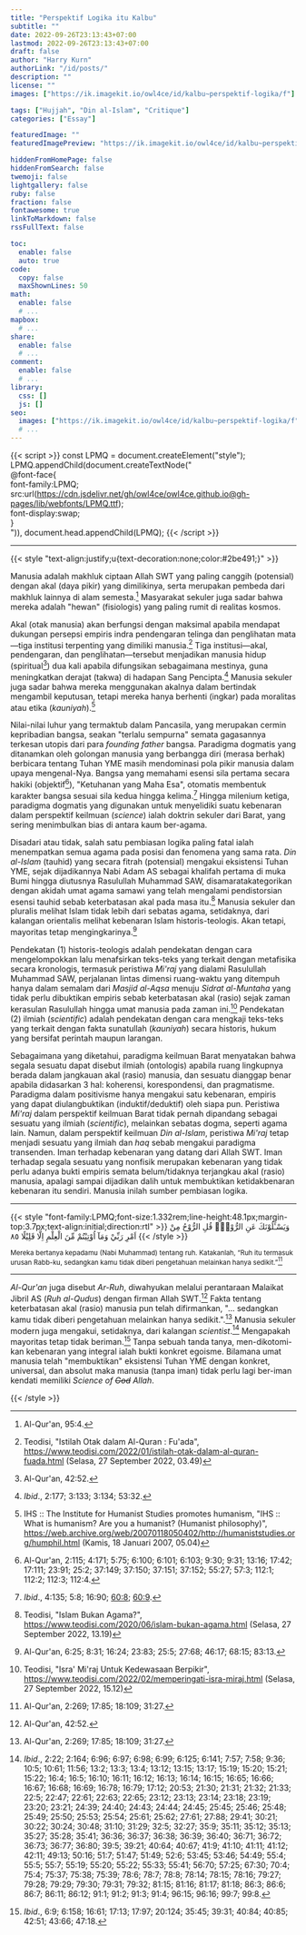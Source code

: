 ```yaml
---
title: "Perspektif Logika itu Kalbu"
subtitle: ""
date: 2022-09-26T23:13:43+07:00
lastmod: 2022-09-26T23:13:43+07:00
draft: false
author: "Harry Kurn"
authorLink: "/id/posts/"
description: ""
license: ""
images: ["https://ik.imagekit.io/owl4ce/id/kalbu~perspektif-logika/f"]

tags: ["Hujjah", "Din al-Islam", "Critique"]
categories: ["Essay"]

featuredImage: ""
featuredImagePreview: "https://ik.imagekit.io/owl4ce/id/kalbu~perspektif-logika/f"

hiddenFromHomePage: false
hiddenFromSearch: false
twemoji: false
lightgallery: false
ruby: false
fraction: false
fontawesome: true
linkToMarkdown: false
rssFullText: false

toc:
  enable: false
  auto: true
code:
  copy: false
  maxShownLines: 50
math:
  enable: false
  # ...
mapbox:
  # ...
share:
  enable: false
  # ...
comment:
  enable: false
  # ...
library:
  css: []
  js: []
seo:
  images: ["https://ik.imagekit.io/owl4ce/id/kalbu~perspektif-logika/f"]
  # ...
---
```


<!--more-->

{{< script >}}
const LPMQ = document.createElement("style");
LPMQ.appendChild(document.createTextNode("\
@font-face{\
font-family:LPMQ;\
src:url(https://cdn.jsdelivr.net/gh/owl4ce/owl4ce.github.io@gh-pages/lib/webfonts/LPMQ.ttf);\
font-display:swap;\
}\
")), document.head.appendChild(LPMQ);
{{< /script >}}

---

{{< style "text-align:justify;u{text-decoration:none;color:#2be491;}" >}}

Manusia adalah makhluk ciptaan Allah SWT yang paling canggih (potensial) dengan akal (daya pikir)
yang dimilikinya, serta merupakan pembeda dari makhluk lainnya di alam semesta.[^1] Masyarakat
sekuler juga sadar bahwa mereka adalah "hewan" (fisiologis) yang paling rumit di realitas kosmos.

[^1]: Al-Qur'an,
      95:4.

Akal (otak manusia) akan berfungsi dengan maksimal apabila mendapat dukungan persepsi empiris indra pendengaran
telinga dan penglihatan mata—tiga institusi terpenting yang dimiliki manusia.[^2] Tiga institusi—akal, pendengaran,
dan penglihatan—tersebut menjadikan manusia hidup (spiritual[^3]) dua kali apabila difungsikan sebagaimana mestinya,
guna meningkatkan derajat (takwa) di hadapan Sang Pencipta.[^4] Manusia sekuler juga sadar bahwa mereka
menggunakan akalnya dalam bertindak mengambil keputusan, tetapi mereka hanya berhenti (ingkar)
pada moralitas atau etika (*kauniyah*).[^5]

[^2]: Teodisi,
      "Istilah Otak dalam Al-Quran : Fu'ada",
      https://www.teodisi.com/2022/01/istilah-otak-dalam-al-quran-fuada.html
      (Selasa, 27 September 2022, 03.49)

[^3]: Al-Qur'an,
      42:52.

[^4]: *Ibid*.,
      2:177;
      3:133;
      3:134;
      53:32.

[^5]: IHS :: The Institute for Humanist Studies promotes humanism,
      "IHS :: What is humanism? Are you a humanist? (Humanist philosophy)",
      https://web.archive.org/web/20070118050402/http://humaniststudies.org/humphil.html
      (Kamis, 18 Januari 2007, 05.04)

Nilai-nilai luhur yang termaktub dalam Pancasila, yang merupakan cermin kepribadian bangsa, seakan "terlalu sempurna"
semata gagasannya terkesan utopis dari para *founding father* bangsa. Paradigma dogmatis yang ditanamkan oleh golongan
manusia yang berbangga diri (merasa berhak) berbicara tentang Tuhan YME masih mendominasi pola pikir manusia dalam
upaya mengenal-Nya. Bangsa yang memahami esensi sila pertama secara hakiki (objektif[^6]), "Ketuhanan yang Maha Esa",
otomatis membentuk karakter bangsa sesuai sila kedua hingga kelima.[^7] Hingga milenium ketiga, paradigma dogmatis
yang digunakan untuk menyelidiki suatu kebenaran dalam perspektif keilmuan (*science*) ialah doktrin
sekuler dari Barat, yang sering menimbulkan bias di antara kaum ber-agama.

[^6]: Al-Qur'an,
      2:115;
      4:171;
      5:75;
      6:100;
      6:101;
      6:103;
      9:30;
      9:31;
      13:16;
      17:42;
      17:111;
      23:91;
      25:2;
      37:149;
      37:150;
      37:151;
      37:152;
      55:27;
      57:3;
      112:1;
      112:2;
      112:3;
      112:4.

[^7]: *Ibid*.,
      4:135;
      5:8;
      16:90;
   <u>60:8</u>;
   <u>60:9</u>.

Disadari atau tidak, salah satu pembiasan logika paling fatal ialah menempatkan semua agama pada posisi dan fenomena
yang sama rata. *Din al-Islam* (tauhid) yang secara fitrah (potensial) mengakui eksistensi Tuhan YME, sejak dijadikannya
Nabi Adam AS sebagai khalifah pertama di muka Bumi hingga diutusnya Rasulullah Muhammad SAW, disamaratakategorikan dengan
akidah umat agama samawi yang telah mengalami pendistorsian esensi tauhid sebab keterbatasan akal pada masa itu.[^8]
Manusia sekuler dan pluralis melihat Islam tidak lebih dari sebatas agama, setidaknya, dari kalangan orientalis
melihat kebenaran Islam historis-teologis. Akan tetapi, mayoritas tetap mengingkarinya.[^9]

[^8]: Teodisi,
      "Islam Bukan Agama?",
      https://www.teodisi.com/2020/06/islam-bukan-agama.html
      (Selasa, 27 September 2022, 13.19)

[^9]: Al-Qur'an,
      6:25;
      8:31;
      16:24;
      23:83;
      25:5;
      27:68;
      46:17;
      68:15;
      83:13.

Pendekatan (1) historis-teologis adalah pendekatan dengan cara mengelompokkan lalu menafsirkan teks-teks yang terkait
dengan metafisika secara kronologis, termasuk peristiwa *Mi'raj* yang dialami Rasulullah Muhammad SAW, perjalanan lintas
dimensi ruang-waktu yang ditempuh hanya dalam semalam dari *Masjid al-Aqsa* menuju *Sidrat al-Muntaha* yang tidak perlu
dibuktikan empiris sebab keterbatasan akal (rasio) sejak zaman kerasulan Rasulullah hingga umat manusia pada zaman
ini.[^10] Pendekatan (2) ilmiah (*scientific*) adalah pendekatan dengan cara mengkaji teks-teks yang terkait
dengan fakta sunatullah (*kauniyah*) secara historis, hukum yang bersifat perintah maupun larangan.

[^10]: Teodisi,
       "Isra' Mi'raj Untuk Kedewasaan Berpikir",
       https://www.teodisi.com/2022/02/memperingati-isra-miraj.html
       (Selasa, 27 September 2022, 15.12)

Sebagaimana yang diketahui, paradigma keilmuan Barat menyatakan bahwa segala sesuatu dapat disebut ilmiah (ontologis)
apabila ruang lingkupnya berada dalam jangkauan akal (rasio) manusia, dan sesuatu dianggap benar apabila didasarkan 3
hal: koherensi, korespondensi, dan pragmatisme. Paradigma dalam positivisme hanya mengakui satu kebenaran, empiris
yang dapat diulangbuktikan (induktif/deduktif) oleh siapa pun. Peristiwa *Mi'raj* dalam perspektif keilmuan Barat
tidak pernah dipandang sebagai sesuatu yang ilmiah (*scientific*), melainkan sebatas dogma, seperti agama lain.
Namun, dalam perspektif keilmuan *Din al-Islam*, peristiwa *Mi'raj* tetap menjadi sesuatu yang ilmiah dan *haq*
sebab mengakui paradigma transenden. Iman terhadap kebenaran yang datang dari Allah SWT. Iman terhadap segala
sesuatu yang nonfisik merupakan kebenaran yang tidak perlu adanya bukti empiris semata belum/tidaknya
terjangkau akal (rasio) manusia, apalagi sampai dijadikan dalih untuk membuktikan ketidakbenaran
kebenaran itu sendiri. Manusia inilah sumber pembiasan logika.

---

{{< style "font-family:LPMQ;font-size:1.332rem;line-height:48.1px;margin-top:3.7px;text-align:initial;direction:rtl" >}}
وَيَسْـَٔلُوْنَكَ عَنِ الرُّوْحِۗ قُلِ الرُّوْحُ مِنْ اَمْرِ رَبِّيْ وَمَآ اُوْتِيْتُمْ مِّنَ الْعِلْمِ اِلَّا قَلِيْلًا ٨٥
{{< /style >}}

<sub>Mereka bertanya kepadamu (Nabi Muhammad) tentang ruh. Katakanlah, “Ruh itu termasuk urusan Rabb-ku,
sedangkan kamu tidak diberi pengetahuan melainkan hanya sedikit.”[^11]</sub>

[^11]: Al-Qur'an,
       2:269;
       17:85;
       18:109;
       31:27.

---

*Al-Qur'an* juga disebut *Ar-Ruh*, diwahyukan melalui perantaraan Malaikat Jibril AS (*Ruh al-Qudus*) dengan
firman Allah SWT.[^3] Fakta tentang keterbatasan akal (rasio) manusia pun telah difirmankan, "... sedangkan kamu
tidak diberi pengetahuan melainkan hanya sedikit.".[^11] Manusia sekuler modern juga mengakui, setidaknya,
dari kalangan *scientist*.[^12] Mengapakah mayoritas tetap tidak beriman.[^13] Tanpa sebuah tanda tanya,
men-dikotomi-kan kebenaran yang integral ialah bukti konkret egoisme. Bilamana umat manusia telah
"membuktikan" eksistensi Tuhan YME dengan konkret, universal, dan absolut maka manusia
(tanpa iman) tidak perlu lagi ber-iman kendati memiliki *Science of ~~God~~ Allah*.

[^12]: *Ibid*.,
       2:22;
       2:164;
       6:96;
       6:97;
       6:98;
       6:99;
       6:125;
       6:141;
       7:57;
       7:58;
       9:36;
       10:5;
       10:61;
       11:56;
       13:2;
       13:3;
       13:4;
       13:12;
       13:15;
       13:17;
       15:19;
       15:20;
       15:21;
       15:22;
       16:4;
       16:5;
       16:10;
       16:11;
       16:12;
       16:13;
       16:14;
       16:15;
       16:65;
       16:66;
       16:67;
       16:68;
       16:69;
       16:78;
       16:79;
       17:12;
       20:53;
       21:30;
       21:31;
       21:32;
       21:33;
       22:5;
       22:47;
       22:61;
       22:63;
       22:65;
       23:12;
       23:13;
       23:14;
       23:18;
       23:19;
       23:20;
       23:21;
       24:39;
       24:40;
       24:43;
       24:44;
       24:45;
       25:45;
       25:46;
       25:48;
       25:49;
       25:50;
       25:53;
       25:54;
       25:61;
       25:62;
       27:61;
       27:88;
       29:41;
       30:21;
       30:22;
       30:24;
       30:48;
       31:10;
       31:29;
       32:5;
       32:27;
       35:9;
       35:11;
       35:12;
       35:13;
       35:27;
       35:28;
       35:41;
       36:36;
       36:37;
       36:38;
       36:39;
       36:40;
       36:71;
       36:72;
       36:73;
       36:77;
       36:80;
       39:5;
       39:21;
       40:64;
       40:67;
       41:9;
       41:10;
       41:11;
       41:12;
       42:11;
       49:13;
       50:16;
       51:7;
       51:47;
       51:49;
       52:6;
       53:45;
       53:46;
       54:49;
       55:4;
       55:5;
       55:7;
       55:19;
       55:20;
       55:22;
       55:33;
       55:41;
       56:70;
       57:25;
       67:30;
       70:4;
       75:4;
       75:37;
       75:38;
       75:39;
       78:6;
       78:7;
       78:8;
       78:14;
       78:15;
       78:16;
       79:27;
       79:28;
       79:29;
       79:30;
       79:31;
       79:32;
       81:15;
       81:16;
       81:17;
       81:18;
       86:3;
       86:6;
       86:7;
       86:11;
       86:12;
       91:1;
       91:2;
       91:3;
       91:4;
       96:15;
       96:16;
       99:7;
       99:8.

[^13]: *Ibid*.,
       6:9;
       6:158;
       16:61;
       17:13;
       17:97;
       20:124;
       35:45;
       39:31;
       40:84;
       40:85;
       42:51;
       43:66;
       47:18.

{{< /style >}}
